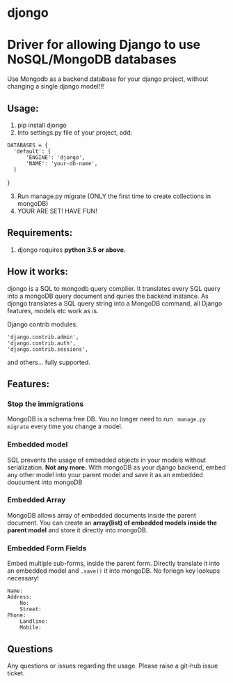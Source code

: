 # djongo
<h1>Driver for allowing Django to use NoSQL/MongoDB databases</h1>

Use Mongodb as a backend database for your django project, without changing a single django model!!!

<h2>Usage:</h2>

  1. pip install djongo
  2. Into settings.py file of your project, add: 
  
    DATABASES = {
      'default': {
          'ENGINE': 'djongo',
          'NAME': 'your-db-name',
      }
   }
   
   3. Run manage.py migrate (ONLY the first time to create collections in mongoDB)
   4. YOUR ARE SET! HAVE FUN!
   
<h2>Requirements:</h2>

  1. djongo requires <b>python 3.5 or above</b>.


<h2>How it works:</h2>

  djongo is a SQL to mongodb query complier. It translates every SQL query into a mongoDB query document and quries the backend instance.
  As djongo translates a SQL query string into a MongoDB command, all Django features, models etc work as is.
  
  Django contrib modules: 
  
    'django.contrib.admin',
    'django.contrib.auth',    
    'django.contrib.sessions',
    
 and others... fully supported.
 
 <h2>Features:</h2>
 <h3>Stop the immigrations</h3>
    <p>MongoDB is a schema free DB. You no longer need to run <code> manage.py migrate</code> every time you change a model.</p>
 <h3>Embedded model</h3>
    <p>SQL prevents the usage of embedded objects in your models without serialization. <b>Not any more.</b> With mongoDB as your django backend, embed any other model into your parent model and save it as an embedded doucument into mongoDB</p>
 <h3>Embedded Array</h3>
    <p>MongoDB allows array of embedded documents inside the parent document. You can create an <b>array(list) of embedded models inside the parent model</b> and store it directly into mongoDB.
 <h3>Embedded Form Fields</h3>
    <p>Embed multiple sub-forms, inside the parent form. Directly translate it into an embedded model and <code>.save()</code> it into mongoDB. No foriegn key lookups necessary!</p>
    
    Name:
    Address:
        No:
        Street:
    Phone:
        Landline:
        Mobile:
    
 <h2>Questions</h2>
 
   Any questions or issues regarding the usage. Please raise a git-hub issue ticket.
